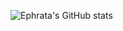 <!---

- 👋 Hi, I’m @Ephrataak
- 👀 I’m interested in ...
- 🌱 I’m currently learning ...
- 💞️ I’m looking to collaborate on ...
- 📫 How to reach me ...


Ephrataak/Ephrataak is a ✨ special ✨ repository because its `README.md` (this file) appears on your GitHub profile.
You can click the Preview link to take a look at your changes.
--->


<!-- ![EPhrata's GitHub stats](https://github-readme-stats.vercel.app/api?username=Ephrataak&theme=gruvbox_light) -->
![Ephrata's GitHub stats](https://github-readme-stats.vercel.app/api?username=Ephrataak&show_icons=true&theme=radical)
